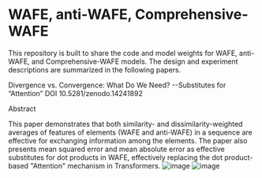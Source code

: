 # WAFE, anti-WAFE, Comprehensive-WAFE

This repository is built to share the code and model weights for WAFE, anti-WAFE, and Comprehensive-WAFE models.
The design and experiment descriptions are summarized in the following papers.

Divergence vs. Convergence: What Do We Need?
--Substitutes for “Attention”
DOI 10.5281/zenodo.14241892

Abstract

This paper demonstrates that both similarity- and dissimilarity-weighted averages of features of elements (WAFE and anti-WAFE) in a sequence are effective for exchanging information among the elements. The paper also presents mean squared error and mean absolute error as effective substitutes for dot products in WAFE, effectively replacing the dot product-based "Attention" mechanism in Transformers.
![image](https://github.com/user-attachments/assets/b50f09bb-14c0-4770-945d-ea9f768e1ec8)
![image](https://github.com/user-attachments/assets/6413b62a-7a05-43a2-9354-40d60684d5cc)



